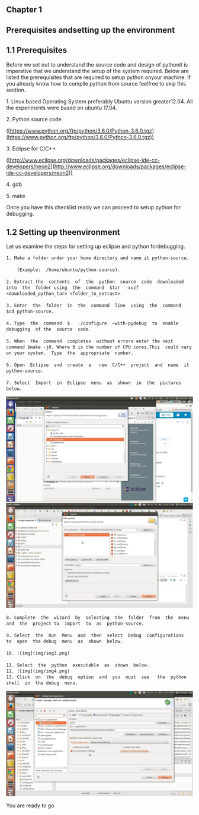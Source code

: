 ## Chapter​ ​1
## Prerequisites​ and​ setting​ ​up​ the​ environment
## 1.1​ ​Prerequisites

Before​​ we​ set​ out​ to​​ understand​​ the​​ source​ code​ and​ design​ of​ python​ it​ is​ imperative​ that​ we understand the​ setup​ of​ the​ system​ required. Below​ are​ listed​ the​ prerequisites​ that​ are​ required​ to​ setup​ python​ on​ your​ machine.​ If​ you already​ know​ how​ to​ compile​ python​ from​ source​ feel​ ​free​ to​ skip​​ this​ section.

1.​ Linux​​ based ​Operating​ System​ preferably​ Ubuntu​ version​ greater​ ​12.04.​ All​ the experiments were​ based​ on​ ​ubuntu​ 17.04.

2.​ Python​ source​ code

([https://www.python.org/ftp/python/3.6.0/Python-3.6.0.tgz](https://www.python.org/ftp/python/3.6.0/Python-3.6.0.tgz)​)

3.​ ​Eclipse​​ for​​ C/C++

(​[http://www.eclipse.org/downloads/packages/eclipse-ide-cc-developers/neon2](http://www.eclipse.org/downloads/packages/eclipse-ide-cc-developers/neon2))

4.​ gdb

5.​ make

Once​ ​you​ have​​ this​ ​checklist​ ​ready​ ​we​ ​can​ proceed​ ​to​ ​setup​ ​python​ ​for​ ​debugging.

## 1.2​​ ​Setting​ up​ the​ environment

Let​ ​us​ ​examine​ ​the​ ​steps​ for​ ​setting​ up​ ​eclipse​ ​and​ python​ for​ ​debugging.	

	1. Make​ a folder​​ under​​ your​​ home​​ directory​ and​ name​ it​ python-source.
		
		(Example:​ ​ /home/ubuntu/python-source).
	
	2. Extract​ the​ ​ contents​ ​ of​ ​ the​ ​ python​ ​ source​ ​ code​ ​ downloaded​ ​ into​ ​ the​ ​ folder using​ ​ the​ ​ command​ ​ $tar​ ​ -xvzf​ ​ 			
	<downloaded_python_tar> <folder_to_extract>
	
	3. Enter​ ​ the​ ​ folder​ ​ in​ ​ the​ ​ command​ ​ line​ ​ using​ ​ the​ ​ command​ ​ $cd python-source.
	
	4. Type​ ​ the​ ​ command​ ​ $ ​ ​ ./configure​ ​ –with-pydebug​ ​ to​ ​ enable​ ​ debugging​ ​ of the​ ​ source​ ​ code.
	
	5. When​ ​ the​ ​ command​ ​ completes​ ​ without​ ​errors​ ​enter​ ​the​ ​next​ ​command $make​ ​-j8.​ ​Where​ ​8 ​is​ ​the​ ​number​ ​of​ CPU​ cores.​This​ ​ could​ ​vary​		   on​​ your system.​ ​ Type​ ​ the​ ​ appropriate​ ​ number.
	
	6. Open​ ​ Eclipse​ ​ and​ ​ create​ ​ a ​ ​ new​ ​ C/C++​ ​ project​ ​ and​ ​ name​ ​ it​ ​ python-source.
	
	7. Select​ ​ Import​ ​ in​ ​ Eclipse​ ​ menu​ ​ as​ ​ shown​ ​ in​ ​ the​ ​ pictures​ ​ below.
![img](img/img.png)
![img](img/img2.png)
	
	8. Complete​ ​ the​ ​ wizard​ ​ by​ ​ selecting​ ​ the​ ​ folder​ ​ from​ ​ the​ ​ menu​ ​ and​ ​ the​ ​ project to​ ​ import​ ​ to​ ​ as​ ​ python-source.
	
	9. Select​ ​ the​ ​ Run​ ​ Menu​ ​ and​ ​ then​ ​ select​ ​ Debug​ ​ Configurations​ ​ to​ ​ open​ ​ the debug​ ​ menu​ ​ as​ ​ shown​ ​ below.
	
	10. ![img](img/img3.png)
	
	11. Select​ ​ the​ ​ python​ ​ executable​ ​ as​ ​ shown​ ​ below.
	12. ![img](img/img4.png)
	13. Click​ ​ on​ ​ the​ ​ debug​ ​ option​ ​ and​ ​ you​ ​ must​ ​ see​ ​ ​ the​ ​ python​ ​ shell​ ​ in​ ​ the debug​ ​ menu.

![img](img/img5.png)

You are ready to go
